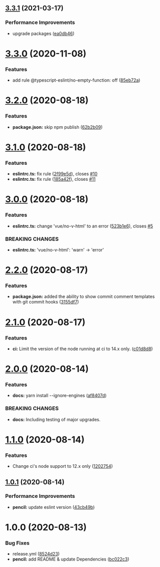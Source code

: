 ## [3.3.1](https://github.com/ushironoko/eslint-plugin-ushironoko-vue/compare/v3.3.0...v3.3.1) (2021-03-17)


### Performance Improvements

* upgrade packages ([ea0db46](https://github.com/ushironoko/eslint-plugin-ushironoko-vue/commit/ea0db4685246abf97daed97efd3fb3f6dbb23f2f))

# [3.3.0](https://github.com/ushironoko/eslint-plugin-ushironoko-vue/compare/v3.2.0...v3.3.0) (2020-11-08)


### Features

* add rule @typescript-eslint/no-empty-function: off ([85eb72a](https://github.com/ushironoko/eslint-plugin-ushironoko-vue/commit/85eb72a052686c286f2497fcc878a9929daccf64))

# [3.2.0](https://github.com/ushironoko/eslint-plugin-ushironoko-vue/compare/v3.1.0...v3.2.0) (2020-08-18)


### Features

* **package.json:** skip npm publish ([62b2b09](https://github.com/ushironoko/eslint-plugin-ushironoko-vue/commit/62b2b090859c13b5e0f37b8f3a78fd3b59ac6117))

# [3.1.0](https://github.com/ushironoko/eslint-plugin-ushironoko-vue/compare/v3.0.0...v3.1.0) (2020-08-18)


### Features

* **eslintrc.ts:** fix rule ([2f99e5d](https://github.com/ushironoko/eslint-plugin-ushironoko-vue/commit/2f99e5d775c612041b054ae8ebd9e6dd3bb1aba2)), closes [#10](https://github.com/ushironoko/eslint-plugin-ushironoko-vue/issues/10)
* **eslintrc.ts:** fix rule ([185a42f](https://github.com/ushironoko/eslint-plugin-ushironoko-vue/commit/185a42f576b8da43614de5a49f0f0f08ddba1358)), closes [#11](https://github.com/ushironoko/eslint-plugin-ushironoko-vue/issues/11)

# [3.0.0](https://github.com/ushironoko/eslint-plugin-ushironoko-vue/compare/v2.2.0...v3.0.0) (2020-08-18)


### Features

* **eslintrc.ts:** change 'vue/no-v-html' to an error ([523b1e6](https://github.com/ushironoko/eslint-plugin-ushironoko-vue/commit/523b1e6f9a35878caff5ac1ff3c5f797aa90871d)), closes [#5](https://github.com/ushironoko/eslint-plugin-ushironoko-vue/issues/5)


### BREAKING CHANGES

* **eslintrc.ts:** 'vue/no-v-html': 'warn' -> 'error'

# [2.2.0](https://github.com/ushironoko/eslint-plugin-ushironoko-vue/compare/v2.1.0...v2.2.0) (2020-08-17)


### Features

* **package.json:** added the ability to show commit comment templates with git commit hooks ([3155df7](https://github.com/ushironoko/eslint-plugin-ushironoko-vue/commit/3155df731ed287812bc202dd34378cf58488e13f))

# [2.1.0](https://github.com/ushironoko/eslint-plugin-ushironoko-vue/compare/v2.0.0...v2.1.0) (2020-08-17)


### Features

* **ci:** Limit the version of the node running at ci to 14.x only. ([c01d8d8](https://github.com/ushironoko/eslint-plugin-ushironoko-vue/commit/c01d8d87422a3df5e2e9a332cb0986c546841f81))

# [2.0.0](https://github.com/ushironoko/eslint-plugin-ushironoko-vue/compare/v1.1.0...v2.0.0) (2020-08-14)


### Features

* **docs:** yarn install --ignore-engines ([af8407d](https://github.com/ushironoko/eslint-plugin-ushironoko-vue/commit/af8407d8542398d8fca92295e240d80361d9e810))


### BREAKING CHANGES

* **docs:** Including testing of major upgrades.

# [1.1.0](https://github.com/ushironoko/eslint-plugin-ushironoko-vue/compare/v1.0.1...v1.1.0) (2020-08-14)


### Features

* Change ci's node support to 12.x only ([1202754](https://github.com/ushironoko/eslint-plugin-ushironoko-vue/commit/12027547af14508888958b67591a81687b3c25d1))

## [1.0.1](https://github.com/ushironoko/eslint-plugin-ushironoko-vue/compare/v1.0.0...v1.0.1) (2020-08-14)


### Performance Improvements

* **pencil:** update eslint version ([43cb49b](https://github.com/ushironoko/eslint-plugin-ushironoko-vue/commit/43cb49bea363315e7d777a96d17f9b5e95e5508e))

# 1.0.0 (2020-08-13)


### Bug Fixes

* release.yml ([8524d23](https://github.com/ushironoko/eslint-plugin-ushironoko-vue/commit/8524d238de80ac4bb24392fdd8329a45ab64da45))
* **pencil:** add README & update Dependencies ([bc022c3](https://github.com/ushironoko/eslint-plugin-ushironoko-vue/commit/bc022c32a3c49bfce66afa6ecec640e609b0b603))
